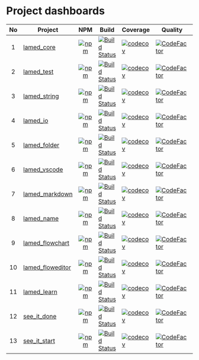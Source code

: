 # Project dashboards

No | Project  | NPM | Build | Coverage | Quality | Downloads
:----: | ---- | :----: | ---- | ----- | ----- | :----:
1 | [lamed_core](https://github.com/perezLamed/lamed_core) | [![npm](https://img.shields.io/npm/v/lamed_core.svg)](https://www.npmjs.org/package/lamed_core) |[![Build Status](https://travis-ci.org/perezLamed/lamed_core.svg?branch=master)](https://travis-ci.org/perezLamed/lamed_core) |[![codecov](https://codecov.io/gh/perezLamed/lamed_core/branch/master/graph/badge.svg)](https://codecov.io/gh/perezLamed/lamed_core) |[![CodeFactor](https://www.codefactor.io/repository/github/perezlamed/lamed_core/badge)](https://www.codefactor.io/repository/github/perezlamed/lamed_core) |[![downloads](http://img.shields.io/npm/dt/lamed_core.svg?style=flat)](https://www.npmjs.org/package/lamed_core)
2 | [lamed_test](https://github.com/perezLamed/lamed_test) | [![npm](https://img.shields.io/npm/v/lamed_test.svg)](https://www.npmjs.org/package/lamed_test) |[![Build Status](https://travis-ci.org/perezLamed/lamed_test.svg?branch=master)](https://travis-ci.org/perezLamed/lamed_test) |[![codecov](https://codecov.io/gh/perezLamed/lamed_test/branch/master/graph/badge.svg)](https://codecov.io/gh/perezLamed/lamed_test) |[![CodeFactor](https://www.codefactor.io/repository/github/perezlamed/lamed_test/badge)](https://www.codefactor.io/repository/github/perezlamed/lamed_test) |[![downloads](http://img.shields.io/npm/dt/lamed_test.svg?style=flat)](https://www.npmjs.org/package/lamed_test)
3 | [lamed_string](https://github.com/perezLamed/lamed_string) | [![npm](https://img.shields.io/npm/v/lamed_string.svg)](https://www.npmjs.org/package/lamed_string) |[![Build Status](https://travis-ci.org/perezLamed/lamed_string.svg?branch=master)](https://travis-ci.org/perezLamed/lamed_string) |[![codecov](https://codecov.io/gh/perezLamed/lamed_string/branch/master/graph/badge.svg)](https://codecov.io/gh/perezLamed/lamed_string) |[![CodeFactor](https://www.codefactor.io/repository/github/perezlamed/lamed_string/badge)](https://www.codefactor.io/repository/github/perezlamed/lamed_string) |[![downloads](http://img.shields.io/npm/dt/lamed_string.svg?style=flat)](https://www.npmjs.org/package/lamed_string)
4 | [lamed_io](https://github.com/perezLamed/lamed_io) | [![npm](https://img.shields.io/npm/v/lamed_io.svg)](https://www.npmjs.org/package/lamed_io) |[![Build Status](https://travis-ci.org/perezLamed/lamed_io.svg?branch=master)](https://travis-ci.org/perezLamed/lamed_io) |[![codecov](https://codecov.io/gh/perezLamed/lamed_io/branch/master/graph/badge.svg)](https://codecov.io/gh/perezLamed/lamed_io) |[![CodeFactor](https://www.codefactor.io/repository/github/perezlamed/lamed_io/badge)](https://www.codefactor.io/repository/github/perezlamed/lamed_io) |[![downloads](http://img.shields.io/npm/dt/lamed_io.svg?style=flat)](https://www.npmjs.org/package/lamed_io)
5 | [lamed_folder](https://github.com/perezLamed/lamed_folder) | [![npm](https://img.shields.io/npm/v/lamed_folder.svg)](https://www.npmjs.org/package/lamed_folder) |[![Build Status](https://travis-ci.org/perezLamed/lamed_folder.svg?branch=master)](https://travis-ci.org/perezLamed/lamed_folder) |[![codecov](https://codecov.io/gh/perezLamed/lamed_folder/branch/master/graph/badge.svg)](https://codecov.io/gh/perezLamed/lamed_folder) |[![CodeFactor](https://www.codefactor.io/repository/github/perezlamed/lamed_folder/badge)](https://www.codefactor.io/repository/github/perezlamed/lamed_folder) |[![downloads](http://img.shields.io/npm/dt/lamed_folder.svg?style=flat)](https://www.npmjs.org/package/lamed_folder)
6 | [lamed_vscode](https://github.com/perezLamed/lamed_vscode) | [![npm](https://img.shields.io/npm/v/lamed_vscode.svg)](https://www.npmjs.org/package/lamed_vscode) |[![Build Status](https://travis-ci.org/perezLamed/lamed_vscode.svg?branch=master)](https://travis-ci.org/perezLamed/lamed_vscode) |[![codecov](https://codecov.io/gh/perezLamed/lamed_vscode/branch/master/graph/badge.svg)](https://codecov.io/gh/perezLamed/lamed_vscode) |[![CodeFactor](https://www.codefactor.io/repository/github/perezlamed/lamed_vscode/badge)](https://www.codefactor.io/repository/github/perezlamed/lamed_vscode) |[![downloads](http://img.shields.io/npm/dt/lamed_vscode.svg?style=flat)](https://www.npmjs.org/package/lamed_vscode)
7 | [lamed_markdown](https://github.com/perezLamed/lamed_markdown) | [![npm](https://img.shields.io/npm/v/lamed_markdown.svg)](https://www.npmjs.org/package/lamed_markdown) |[![Build Status](https://travis-ci.org/perezLamed/lamed_markdown.svg?branch=master)](https://travis-ci.org/perezLamed/lamed_markdown) |[![codecov](https://codecov.io/gh/perezLamed/lamed_markdown/branch/master/graph/badge.svg)](https://codecov.io/gh/perezLamed/lamed_markdown) |[![CodeFactor](https://www.codefactor.io/repository/github/perezlamed/lamed_markdown/badge)](https://www.codefactor.io/repository/github/perezlamed/lamed_markdown) |[![downloads](http://img.shields.io/npm/dt/lamed_markdown.svg?style=flat)](https://www.npmjs.org/package/lamed_markdown)
8 | [lamed_name](https://github.com/perezLamed/lamed_name) | [![npm](https://img.shields.io/npm/v/lamed_name.svg)](https://www.npmjs.org/package/lamed_name) |[![Build Status](https://travis-ci.org/perezLamed/lamed_name.svg?branch=master)](https://travis-ci.org/perezLamed/lamed_name) |[![codecov](https://codecov.io/gh/perezLamed/lamed_name/branch/master/graph/badge.svg)](https://codecov.io/gh/perezLamed/lamed_name) |[![CodeFactor](https://www.codefactor.io/repository/github/perezlamed/lamed_name/badge)](https://www.codefactor.io/repository/github/perezlamed/lamed_name) |[![downloads](http://img.shields.io/npm/dt/lamed_name.svg?style=flat)](https://www.npmjs.org/package/lamed_name)
9 | [lamed_flowchart](https://github.com/perezLamed/lamed_flowchart) | [![npm](https://img.shields.io/npm/v/lamed_flowchart.svg)](https://www.npmjs.org/package/lamed_flowchart) |[![Build Status](https://travis-ci.org/perezLamed/lamed_flowchart.svg?branch=master)](https://travis-ci.org/perezLamed/lamed_flowchart) |[![codecov](https://codecov.io/gh/perezLamed/lamed_flowchart/branch/master/graph/badge.svg)](https://codecov.io/gh/perezLamed/lamed_flowchart) |[![CodeFactor](https://www.codefactor.io/repository/github/perezlamed/lamed_flowchart/badge)](https://www.codefactor.io/repository/github/perezlamed/lamed_flowchart) |[![downloads](http://img.shields.io/npm/dt/lamed_flowchart.svg?style=flat)](https://www.npmjs.org/package/lamed_flowchart)
10 | [lamed_floweditor](https://github.com/perezLamed/lamed_floweditor) | [![npm](https://img.shields.io/npm/v/lamed_floweditor.svg)](https://www.npmjs.org/package/lamed_floweditor) |[![Build Status](https://travis-ci.org/perezLamed/lamed_floweditor.svg?branch=master)](https://travis-ci.org/perezLamed/lamed_floweditor) |[![codecov](https://codecov.io/gh/perezLamed/lamed_floweditor/branch/master/graph/badge.svg)](https://codecov.io/gh/perezLamed/lamed_floweditor) |[![CodeFactor](https://www.codefactor.io/repository/github/perezlamed/lamed_floweditor/badge)](https://www.codefactor.io/repository/github/perezlamed/lamed_floweditor) |[![downloads](http://img.shields.io/npm/dt/lamed_floweditor.svg?style=flat)](https://www.npmjs.org/package/lamed_floweditor)
11 | [lamed_learn](https://github.com/perezLamed/lamed_learn) | [![npm](https://img.shields.io/npm/v/lamed_learn.svg)](https://www.npmjs.org/package/lamed_learn) |[![Build Status](https://travis-ci.org/perezLamed/lamed_learn.svg?branch=master)](https://travis-ci.org/perezLamed/lamed_learn) |[![codecov](https://codecov.io/gh/perezLamed/lamed_learn/branch/master/graph/badge.svg)](https://codecov.io/gh/perezLamed/lamed_learn) |[![CodeFactor](https://www.codefactor.io/repository/github/perezlamed/lamed_learn/badge)](https://www.codefactor.io/repository/github/perezlamed/lamed_learn) |[![downloads](http://img.shields.io/npm/dt/lamed_learn.svg?style=flat)](https://www.npmjs.org/package/lamed_learn)
12 | [see_it_done](https://github.com/perezLamed/see_it_done) | [![npm](https://img.shields.io/npm/v/see_it_done.svg)](https://www.npmjs.org/package/see_it_done) |[![Build Status](https://travis-ci.org/perezLamed/see_it_done.svg?branch=master)](https://travis-ci.org/perezLamed/see_it_done) |[![codecov](https://codecov.io/gh/perezLamed/see_it_done/branch/master/graph/badge.svg)](https://codecov.io/gh/perezLamed/see_it_done) |[![CodeFactor](https://www.codefactor.io/repository/github/perezlamed/see_it_done/badge)](https://www.codefactor.io/repository/github/perezlamed/see_it_done) |[![downloads](http://img.shields.io/npm/dt/see_it_done.svg?style=flat)](https://www.npmjs.org/package/see_it_done)
13 | [see_it_start](https://github.com/perezLamed/see_it_start) | [![npm](https://img.shields.io/npm/v/see_it_start.svg)](https://www.npmjs.org/package/see_it_start) |[![Build Status](https://travis-ci.org/perezLamed/see_it_start.svg?branch=master)](https://travis-ci.org/perezLamed/see_it_start) |[![codecov](https://codecov.io/gh/perezLamed/see_it_start/branch/master/graph/badge.svg)](https://codecov.io/gh/perezLamed/see_it_start) |[![CodeFactor](https://www.codefactor.io/repository/github/perezlamed/see_it_start/badge)](https://www.codefactor.io/repository/github/perezlamed/see_it_start) |[![downloads](http://img.shields.io/npm/dt/see_it_start.svg?style=flat)](https://www.npmjs.org/package/see_it_start)
